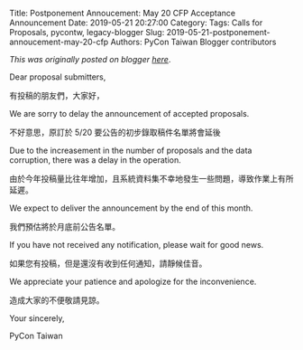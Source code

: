 Title: Postponement Annoucement: May 20 CFP Acceptance Announcement
Date: 2019-05-21 20:27:00
Category:
Tags: Calls for Proposals, pycontw, legacy-blogger
Slug: 2019-05-21-postponement-annoucement-may-20-cfp
Authors: PyCon Taiwan Blogger contributors

*This was originally posted on blogger [here](https://pycontw.blogspot.com/2019/05/postponement-annoucement-may-20-cfp.html)*.

<!--more-->

Dear proposal submitters,   

有投稿的朋友們，大家好，  



We are sorry to delay the announcement of accepted proposals.  

不好意思，原訂於 5/20 要公告的初步錄取稿件名單將會延後  



Due to the increasement in the number of proposals and the data corruption, there was a delay in the operation.  

由於今年投稿量比往年增加，且系統資料集不幸地發生一些問題，導致作業上有所延遲。  



We expect to deliver the announcement by the end of this month.  

我們預估將於月底前公告名單。  



If you have not received any notification, please wait for good news.  

如果您有投稿，但是還沒有收到任何通知，請靜候佳音。  



We appreciate your patience and apologize for the inconvenience.  

造成大家的不便敬請見諒。  



Your sincerely,  

PyCon Taiwan
